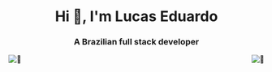 <h1 align="center">Hi 👋, I'm Lucas Eduardo</h1>
<h3 align="center">A Brazilian full stack developer</h3>

<img align="left" alt="🦑" src="https://metrics.lecoq.io/Lucas-LE1?template=classic&languages=1&lines=1&stars=1&base=header%2C%20activity%2C%20community%2C%20repositories%2C%20metadata&base.indepth=false&base.hireable=false&base.skip=false&languages=false&languages.limit=8&languages.threshold=0%25&languages.other=false&languages.colors=github&languages.sections=most-used&languages.indepth=false&languages.analysis.timeout=15&languages.analysis.timeout.repositories=7.5&languages.categories=markup%2C%20programming&languages.recent.categories=markup%2C%20programming&languages.recent.load=3&languages.recent.days=14&lines=false&lines.sections=base&lines.repositories.limit=4&lines.history.limit=1&stars=false&stars.limit=3&config.timezone=America%2FSao_Paulo">

<img align="right" alt="🦑" src="https://metrics.lecoq.io/Lucas-LE1?template=classic&base.header=0&base.activity=0&base.community=0&base.repositories=0&base.metadata=0&isocalendar=1&base=header%2C%20activity%2C%20community%2C%20repositories%2C%20metadata&base.indepth=false&base.hireable=false&base.skip=false&isocalendar=false&isocalendar.duration=full-year&config.timezone=America%2FSao_Paulo">
